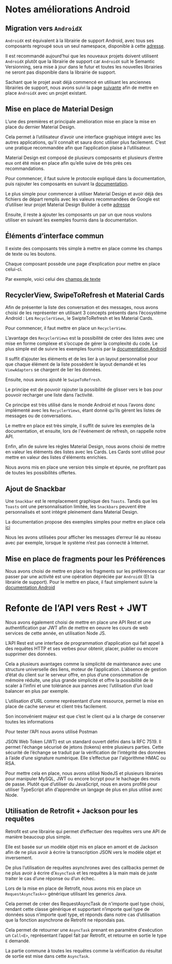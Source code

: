 # Notes améliorations Android

## Migration vers `AndroidX`

``AndroidX`` est équivalent à la librairie de support Android, avec tous ses composants regroupé sous un seul namespace, disponible à cette [adresse](https://developer.android.com/jetpack/`AndroidX`/).

Il est recommandé aujourd’hui que les nouveaux projets doivent utilisent `AndroidX` plutôt que la librairie de support car `AndroidX` suit le Semantic Versionning, sera mise à jour dans le futur et toutes les nouvelles librairies ne seront pas disponible dans la librairie de support.

Sachant que le projet avait déjà commencé en utilisant les anciennes librairies de support, nous avons suivi la page [suivante](https://developer.android.com/jetpack/`AndroidX`/migrate) afin de mettre en place `AndroidX` avec un projet existant.

## Mise en place de Material Design

L’une des premières et principale amélioration mise en place la mise en place du dernier Material Design.

Cela permet à l’utilisateur d’avoir une interface graphique intégré avec les autres applications, qu’il connaît et saura donc utiliser plus facilement. C’est une pratique recommandée afin que l’application plaise à l’utilisateur.

Material Design est composé de plusieurs composants et plusieurs d’entre eux ont été mise en place afin qu’elle suive de très près ces recommandations.

Pour commencer, il faut suivre le protocole expliqué dans la documentation, puis rajouter les composants en suivant la [documentation](https://material.io/develop/android/docs/getting-started/).

Le plus simple pour commencer à utiliser Material Design et avoir déjà des fichiers de départ remplis avec les valeurs recommandées de Google est d’utiliser leur projet Material Design Builder à cette [adresse](https://github.com/material-components/material-components-android/tree/master/material-theme-builder)

Ensuite, il reste à ajouter les composants un par un que nous voulons utiliser en suivant les exemples fournis dans la documentation.

## Éléments d’interface commun

Il existe des composants très simple à mettre en place comme les champs de texte ou les boutons.

Chaque composant possède une page d’explication pour mettre en place celui-ci.

Par exemple, voici celui des [champs de texte](https://material.io/develop/android/components/text-input-layout/)

## RecyclerView, SwipeToRefresh et Material Cards

Afin de présenter la liste des conversation et des messages, nous avons choisi de les représenter en utilisant 3 concepts présents dans l’écosystème Android : Les `RecyclerViews`, le SwipteToRefresh et les Material Cards.

Pour commencer, il faut mettre en place un `RecyclerView`.

L’avantage des `RecyclerViews` est la possibilité de créer des listes avec une mise en forme complexe et s’occupe de gérer la complexité du code.
Le plus simple est de suivre les exemples fournis par la [documentation Android](https://developer.android.com/guide/topics/ui/layout/`RecyclerView`)

Il suffit d’ajouter les éléments et de les lier à un layout personnalisé pour que chaque élément de la liste possèdent le layout demandé et les `ViewAdapters` se chargent de lier les données.

Ensuite, nous avons ajouté le `SwipeToRefresh`.

Le principe est de pouvoir rajouter la possibilité de glisser vers le bas pour pouvoir recharger une liste dans l’activité.

Ce principe est très utilisé dans le monde Android et nous l’avons donc implémenté avec les `RecyclerViews`, étant donné qu’ils gèrent les listes de messages ou de conversations.

Le mettre en place est très simple, il suffit de suivre les exemples de la documentation, et ensuite, lors de l'événement de refresh, on rappelle notre API.

Enfin, afin de suivre les règles Material Design, nous avons choisi de mettre en valeur les éléments des listes avec les Cards. Les Cards sont utilisé pour mettre en valeur des listes d'éléments enrichies.

Nous avons mis en place une version très simple et épurée, ne profitant pas de toutes les possibilités offertes.

## Ajout de Snackbar

Une `Snackbar` est le remplacement graphique des `Toasts`. Tandis que les `Toasts` ont une personnalisation limitée, les `Snackbars` peuvent être personnalisés et sont intégré pleinement dans Material Design.

La documentation propose des exemples simples pour mettre en place cela [ici](https://developer.android.com/training/`Snackbar`)

Nous les avons utilisées pour afficher les messages d’erreur lié au réseau avec par exemple, lorsque le système n’est pas connecté à Internet.

## Mise en place de fragments pour les Préférences

Nous avons choisi de mettre en place les fragments sur les préférences car passer par une activité est une opération dépréciée par `AndroidX` (Et la librairie de support).
Pour le mettre en place, il faut simplement suivre la [documentation Android](https://developer.android.com/guide/topics/ui/settings#inflate_the_hierarchy)

# Refonte de l’API vers Rest + JWT
Nous avons également choisi de mettre en place une API Rest et une authentification par JWT afin de mettre en oeuvre les cours de web services de cette année, en utilisation Node JS.

L’API Rest est une interface de programmation d’application qui fait appel à des requêtes HTTP et ses verbes pour obtenir, placer, publier ou encore supprimer des données.

Cela a plusieurs avantages comme la simplicité de maintenance avec une structure universelle des liens, moteur de l’application.
L’absence de gestion d’état du client sur le serveur offre, en plus d’une consommation de mémoire réduite, une plus grande simplicité et offre la possibilité de le scaler à l’infini et une tolérance aux pannes avec l’utilisation d’un load balancer en plus par exemple.

L’utilisation d’URL comme représentant d’une ressource, permet la mise en place de cache serveur et client très facilement.

Son inconvénient majeur est que c’est le client qui a la charge de conserver toutes les informations

Pour tester l’API nous avons utilisé Postman

JSON Web Token (JWT) est un standard ouvert défini dans la RFC 7519. Il permet l'échange sécurisé de jetons (tokens) entre plusieurs parties. Cette sécurité de l’échange se traduit par la vérification de l’intégrité des données à l’aide d’une signature numérique. Elle s’effectue par l'algorithme HMAC ou RSA.

Pour mettre cela en place, nous avons utilisé NodeJS et plusieurs librairies pour manipuler MySQL, JWT ou encore bcrypt pour le hachage des mots de passe.
Plutôt que d’utiliser du JavaScript, nous en avons profité pour utiliser TypeScript afin d’apprendre un langage de plus en plus utilisé avec Node.

## Utilisation de Retrofit + Jackson pour les requêtes

Retrofit est une librairie qui permet d’effectuer des requêtes vers une API de manière beaucoup plus simple.

Elle est basée sur un modèle objet mis en place en amont et de Jackson afin de ne plus avoir à écrire la transcription JSON vers le modèle objet et inversement.

De plus l’utilisation de requêtes asynchrones avec des callbacks permet de ne plus avoir à écrire d’`AsyncTask` et les requêtes à la main mais de juste traiter le cas d’une réponse ou d’un échec.

Lors de la mise en place de Retrofit, nous avons mis en place un `RequestAsyncTask<>` générique utilisant les generics Java.

Cela permet de créer des RequestAsyncTask de n'importe quel type choisi, rendant cette classe générique et supportant n’importe quel type de données sous n’importe quel type, et réponds dans notre cas d’utilisation que la fonction asynchrone de Retrofit ne répondais pas. 

Cela permet de retourner une `AsyncTask` prenant en paramètre d'exécution un `Call<E>`, représentant l’appel fait par Retrofit, et retourne en sortie le type `E` demandé.

La partie commune à toutes les requêtes comme la vérification du résultat de sortie est mise dans cette `AsyncTask`.
